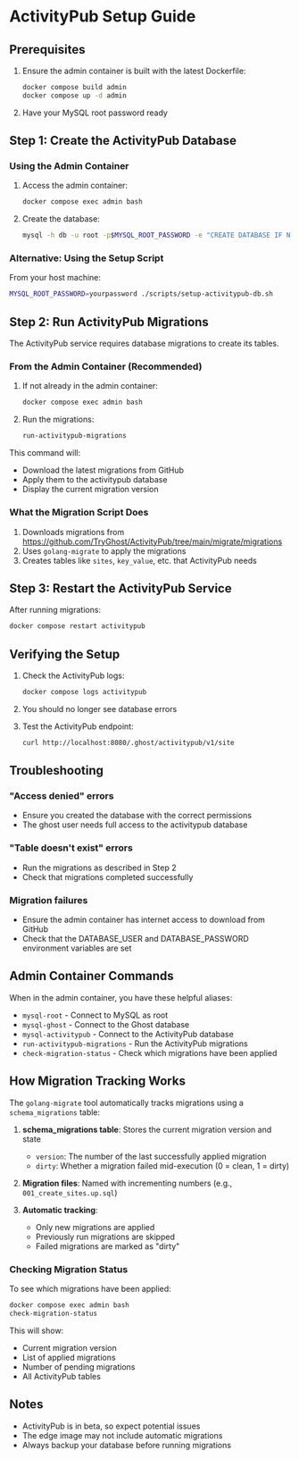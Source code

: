 # ActivityPub Setup Guide

## Prerequisites

1. Ensure the admin container is built with the latest Dockerfile:
   ```bash
   docker compose build admin
   docker compose up -d admin
   ```

2. Have your MySQL root password ready

## Step 1: Create the ActivityPub Database

### Using the Admin Container

1. Access the admin container:
   ```bash
   docker compose exec admin bash
   ```

2. Create the database:
   ```bash
   mysql -h db -u root -p$MYSQL_ROOT_PASSWORD -e "CREATE DATABASE IF NOT EXISTS activitypub CHARACTER SET utf8mb4 COLLATE utf8mb4_unicode_ci; GRANT ALL PRIVILEGES ON activitypub.* TO 'ghost'@'%'; FLUSH PRIVILEGES;"
   ```

### Alternative: Using the Setup Script

From your host machine:
```bash
MYSQL_ROOT_PASSWORD=yourpassword ./scripts/setup-activitypub-db.sh
```

## Step 2: Run ActivityPub Migrations

The ActivityPub service requires database migrations to create its tables.

### From the Admin Container (Recommended)

1. If not already in the admin container:
   ```bash
   docker compose exec admin bash
   ```

2. Run the migrations:
   ```bash
   run-activitypub-migrations
   ```

This command will:
- Download the latest migrations from GitHub
- Apply them to the activitypub database
- Display the current migration version

### What the Migration Script Does

1. Downloads migrations from https://github.com/TryGhost/ActivityPub/tree/main/migrate/migrations
2. Uses `golang-migrate` to apply the migrations
3. Creates tables like `sites`, `key_value`, etc. that ActivityPub needs

## Step 3: Restart the ActivityPub Service

After running migrations:
```bash
docker compose restart activitypub
```

## Verifying the Setup

1. Check the ActivityPub logs:
   ```bash
   docker compose logs activitypub
   ```

2. You should no longer see database errors

3. Test the ActivityPub endpoint:
   ```bash
   curl http://localhost:8080/.ghost/activitypub/v1/site
   ```

## Troubleshooting

### "Access denied" errors
- Ensure you created the database with the correct permissions
- The ghost user needs full access to the activitypub database

### "Table doesn't exist" errors
- Run the migrations as described in Step 2
- Check that migrations completed successfully

### Migration failures
- Ensure the admin container has internet access to download from GitHub
- Check that the DATABASE_USER and DATABASE_PASSWORD environment variables are set

## Admin Container Commands

When in the admin container, you have these helpful aliases:

- `mysql-root` - Connect to MySQL as root
- `mysql-ghost` - Connect to the Ghost database
- `mysql-activitypub` - Connect to the ActivityPub database
- `run-activitypub-migrations` - Run the ActivityPub migrations
- `check-migration-status` - Check which migrations have been applied

## How Migration Tracking Works

The `golang-migrate` tool automatically tracks migrations using a `schema_migrations` table:

1. **schema_migrations table**: Stores the current migration version and state
   - `version`: The number of the last successfully applied migration
   - `dirty`: Whether a migration failed mid-execution (0 = clean, 1 = dirty)

2. **Migration files**: Named with incrementing numbers (e.g., `001_create_sites.up.sql`)

3. **Automatic tracking**: 
   - Only new migrations are applied
   - Previously run migrations are skipped
   - Failed migrations are marked as "dirty"

### Checking Migration Status

To see which migrations have been applied:

```bash
docker compose exec admin bash
check-migration-status
```

This will show:
- Current migration version
- List of applied migrations
- Number of pending migrations
- All ActivityPub tables

## Notes

- ActivityPub is in beta, so expect potential issues
- The edge image may not include automatic migrations
- Always backup your database before running migrations